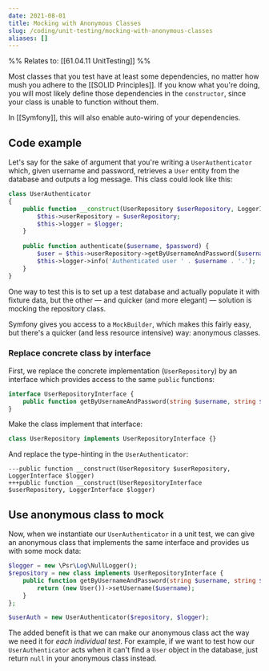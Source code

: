 ```yaml
---
date: 2021-08-01
title: Mocking with Anonymous Classes 
slug: /coding/unit-testing/mocking-with-anonymous-classes
aliases: []
---
```


%%
Relates to: [[61.04.11 UnitTesting]]
%%

Most classes that you test have at least some dependencies, no matter how mush you adhere to the [[SOLID Principles]]. If you know what you're doing, you will most likely define those dependencies in the `constructor`, since your class is unable to function without them.

In [[Symfony]], this will also enable auto-wiring of your dependencies.

## Code example

Let's say for the sake of argument that you're writing a `UserAuthenticator` which, given username and password, retrieves a `User` entity from the database and outputs a log message. This class could look like this:

```php
class UserAuthenticator
{
	public function __construct(UserRepository $userRepository, LoggerInterface $logger) {
		$this->userRepository = $userRepository;
		$this->logger = $logger;
	}
	
	public function authenticate($username, $password) {
		$user = $this->userRepository->getByUsernameAndPassword($username, $password);
		$this->logger->info('Authenticated user ' . $username . '.');
	}
}
```

One way to test this is to set up a test database and actually populate it with fixture data, but the other — and quicker (and more elegant) — solution is mocking the repository class.

Symfony gives you access to a `MockBuilder`, which makes this fairly easy, but there's a quicker (and less resource intensive) way: anonymous classes.

### Replace concrete class by interface

First, we replace the concrete implementation (`UserRepository`) by an interface which provides access to the same `public` functions:

```php
interface UserRepositoryInterface {
	public function getByUsernameAndPassword(string $username, string $password): ?User;
}
```

Make the class implement that interface:

```php
class UserRepository implements UserRepositoryInterface {}
```

And replace the type-hinting in the `UserAuthenticator`:

```git
---public function __construct(UserRepository $userRepository, LoggerInterface $logger)
+++public function __construct(UserRepositoryInterface $userRepository, LoggerInterface $logger)
```

## Use anonymous class to mock

Now, when we instantiate our `UserAuthenticator` in a unit test, we can give an anonymous class that implements the same interface and provides us with some mock data:

```php
$logger = new \Psr\Log\NullLogger();
$repository = new class implements UserRepositoryInterface {
	public function getByUsernameAndPassword(string $username, string $password): ?User {
		return (new User())->setUsername($username);
	}
};

$userAuth = new UserAuthenticator($repository, $logger);
```

The added benefit is that we can make our anonymous class act the way we need it for *each individual test*. For example, if we want to test how our `UserAuthenticator` acts when it can't find a `User` object in the database, just return `null` in your anonymous class instead.